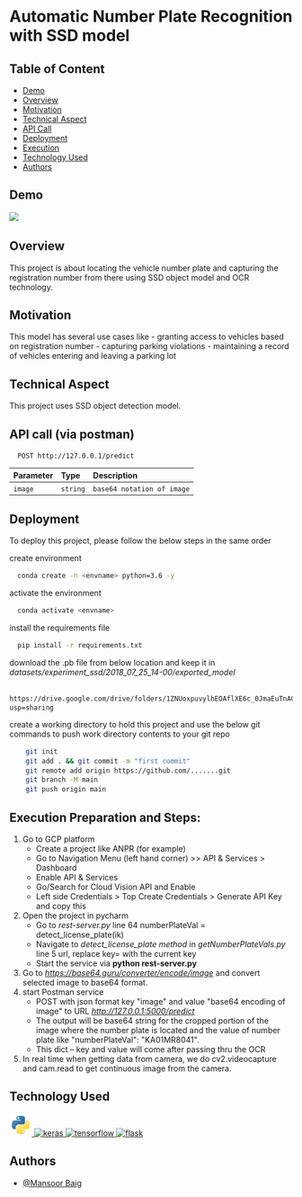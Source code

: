 
# Automatic Number Plate Recognition with SSD model 

## Table of Content
  * [Demo](#demo)
  * [Overview](#overview)
  * [Motivation](#motivation)
  * [Technical Aspect](#technical-aspect)
  * [API Call](#api-call-via-postman)
  * [Deployment](#deployment)
  * [Execution](#execution-preparation-and-steps)
  * [Technology Used](#technology-used)
  * [Authors](#authors)
  
## Demo

[![](http://img.youtube.com/vi/w3SvxvTu0a4/0.jpg)](http://www.youtube.com/watch?v=w3SvxvTu0a4 "Automatic Number Plate Recognition")


## Overview
This project is about locating the vehicle number plate and capturing the registration number from there using 
SSD object model and OCR technology. 

## Motivation
This model has several use cases like
    - granting access to vehicles based on registration number
    - capturing parking violations
    - maintaining a record of vehicles entering and leaving a parking lot

## Technical Aspect 
This project uses SSD object detection model. 

## API call (via postman)

```http
  POST http://127.0.0.1/predict
```

| Parameter | Type     | Description                |
| :-------- | :------- | :------------------------- |
| `image`   | `string` | `base64 notation of image` |

## Deployment

To deploy this project, please follow the below steps in the same order 

create environment

```bash
  conda create -n <envname> python=3.6 -y
```

activate the environment

```bash
  conda activate <envname>
```

install the requirements file

```bash
  pip install -r requirements.txt
```

download the .pb file from below location and keep it in *datasets/experiment_ssd/2018_07_25_14-00/exported_model*

```http
    https://drive.google.com/drive/folders/1ZNUoxpuvylhEOAflXE6c_0JmaEuTnACF?usp=sharing
```

create a working directory to hold this project and use the below git commands 
to push work directory contents to your git repo

```bash
    git init
    git add . && git commit -m "first commit"
    git remote add origin https://github.com/.......git
    git branch -M main
    git push origin main
```

## Execution Preparation and Steps:

1. Go to GCP platform
    - Create a project like ANPR (for example)
    - Go to Navigation Menu (left hand corner) >> API & Services > Dashboard  
    - Enable API & Services
    - Go/Search for Cloud Vision API and Enable
    - Left side Credentials > Top Create Credentials > Generate API Key and copy this
2. Open the project in pycharm  
    - Go to *rest-server.py* line 64 numberPlateVal = detect_license_plate(ik)
    - Navigate to *detect_license_plate method*  in *getNumberPlateVals.py* line 5 url, replace key= with the current key
    - Start the service via **python rest-server.py**
3. Go to *https://base64.guru/converter/encode/image* and convert selected image to base64 format. 
4. start Postman service
    - POST with json format key "image" and value "base64 encoding of image" to URL *http://127.0.0.1:5000/predict*
    - The output will be base64 string for the cropped portion of the image where the number plate is located 
      and the value of number plate like "numberPlateVal": "KA01MR8041". 
    - This dict – key and value will come after passing thru the OCR
5. In real time when getting data from camera, we do cv2.videocapture and cam.read to get continuous image from the camera. 


## Technology Used
<p align="left">

<a href="https://www.python.org" target="_blank"> 
<img src="https://raw.githubusercontent.com/devicons/devicon/master/icons/python/python-original.svg" alt="python" 
width="40" height="40"/> </a>

<a href="https://keras.io/api/" target="_blank"> 
<img src="https://upload.wikimedia.org/wikipedia/commons/thumb/a/ae/Keras_logo.svg/1200px-Keras_logo.svg.png" 
alt="keras" width="40" height="40"/> </a>

<a href="https://www.tensorflow.org" target="_blank"> 
<img src="https://www.vectorlogo.zone/logos/tensorflow/tensorflow-icon.svg" 
alt="tensorflow" width="40" height="40"/> </a>

<a href="https://flask.palletsprojects.com/" target="_blank"> 
<img src="https://www.vectorlogo.zone/logos/pocoo_flask/pocoo_flask-icon.svg" alt="flask" width="40" height="40"/> </a>

</p>


## Authors

- [@Mansoor Baig](https://github.com/MansoorAB)

  


  